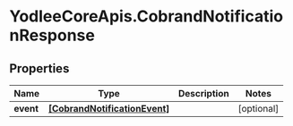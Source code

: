 # YodleeCoreApis.CobrandNotificationResponse

## Properties
Name | Type | Description | Notes
------------ | ------------- | ------------- | -------------
**event** | [**[CobrandNotificationEvent]**](CobrandNotificationEvent.md) |  | [optional] 
